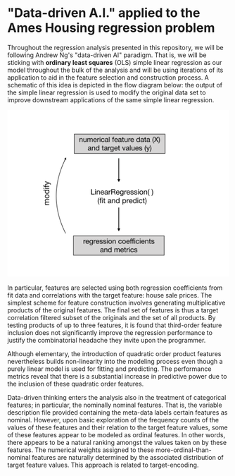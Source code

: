 # "Data-driven A.I." applied to the Ames Housing regression problem

Throughout the regression analysis presented in this repository, we will be following Andrew Ng's "data-driven AI" paradigm.
That is, we will be sticking with  **ordinary least squares** (OLS) simple linear regression as our model throughout the bulk of the analysis and will be using iterations of its application to aid in the feature selection and construction process. A schematic of this idea is depicted in the
flow diagram below: the output of the simple linear regression is used to modify the original data set to improve downstream applications of the same simple linear regression.

<img src="lin_reg_feat_eng_loop.001.png">


In particular, features are selected using both regression coefficients from fit data and correlations with the target feature: house sale prices. The simplest scheme for feature construction involves generating multiplicative products of the original features. The final set of features is thus a target correlation filtered subset of the originals and the set of all products. By testing products of up to three features, it is found that third-order feature inclusion does not significantly improve the regression performance to justify the combinatorial headache they invite upon the programmer. 

Although elementary, the introduction of quadratic order product features nevertheless builds non-linearity into the modeling process even though a purely linear model is used for fitting and predicting. The performance metrics reveal that there is a substantial increase in predictive power due to the inclusion of these quadratic order features. 

Data-driven thinking enters the analysis also in the treatment of categorical features; in particular, the nominally nominal features. That is, the variable description file provided containing the meta-data labels certain features as nominal. However, upon basic exploration of the frequency counts of the values of these features and their relation to the target feature values, some of these features appear to be modeled as ordinal features. In other words, there appears to be a natural ranking amongst the values taken on by these features. The numerical weights assigned to these more-ordinal-than-nominal features are naturally determined by the associated distribution of target feature values. This approach is related to target-encoding.
